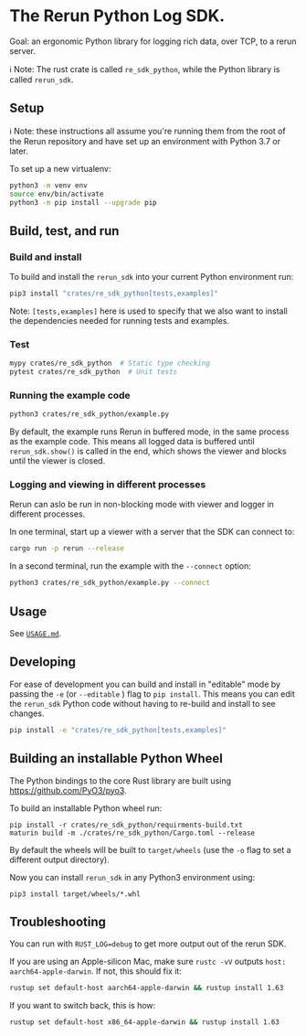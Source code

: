 # The Rerun Python Log SDK.

Goal: an ergonomic Python library for logging rich data, over TCP, to a rerun server.

ℹ️ Note: The rust crate is called `re_sdk_python`, while the Python library is called `rerun_sdk`.

## Setup

ℹ️ Note: these instructions all assume you're running them from the root of the Rerun repository and have set up an environment with Python 3.7 or later.

To set up a new virtualenv:

```sh
python3 -m venv env
source env/bin/activate
python3 -m pip install --upgrade pip
```

## Build, test, and run
### Build and install
To build and install the `rerun_sdk` into your current Python environment run:
```sh
pip3 install "crates/re_sdk_python[tests,examples]"
```
Note: `[tests,examples]` here is used to specify that we also want to install the dependencies needed for running tests and examples.

### Test
```sh
mypy crates/re_sdk_python  # Static type checking
pytest crates/re_sdk_python  # Unit tests
```

### Running the example code
```sh
python3 crates/re_sdk_python/example.py
```

By default, the example runs Rerun in buffered mode, in the same process as the example code. This means all logged data is buffered until `rerun_sdk.show()` is called in the end, which shows the viewer and blocks until the viewer is closed.

### Logging and viewing in different processes

Rerun can aslo be run in non-blocking mode with viewer and logger in different processes.

In one terminal, start up a viewer with a server that the SDK can connect to:
```sh
cargo run -p rerun --release
```

In a second terminal, run the example with the `--connect` option:
```sh
python3 crates/re_sdk_python/example.py --connect
```

## Usage
See [`USAGE.md`](USAGE.md).

## Developing
For ease of development you can build and install in "editable" mode by passing the `-e` (or `--editable` ) flag to `pip install`. This means you can edit the `rerun_sdk` Python code without having to re-build and install to see changes.
```sh
pip install -e "crates/re_sdk_python[tests,examples]"
```

## Building an installable Python Wheel
The Python bindings to the core Rust library are built using https://github.com/PyO3/pyo3.

To build an installable Python wheel run:
```
pip install -r crates/re_sdk_python/requirments-build.txt
maturin build -m ./crates/re_sdk_python/Cargo.toml --release
```

By default the wheels will be built to `target/wheels` (use the `-o` flag to set a different output directory).

Now you can install `rerun_sdk` in any Python3 environment using:

```
pip3 install target/wheels/*.whl
```


## Troubleshooting
You can run with `RUST_LOG=debug` to get more output out of the rerun SDK.

If you are using an Apple-silicon Mac, make sure `rustc -vV` outputs `host: aarch64-apple-darwin`. If not, this should fix it:

``` sh
rustup set default-host aarch64-apple-darwin && rustup install 1.63
```

If you want to switch back, this is how:
``` sh
rustup set default-host x86_64-apple-darwin && rustup install 1.63
```
